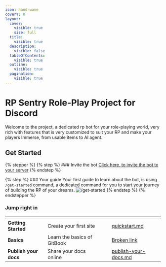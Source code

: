 ```yaml
---
icon: hand-wave
coverY: 0
layout:
  cover:
    visible: true
    size: full
  title:
    visible: true
  description:
    visible: false
  tableOfContents:
    visible: true
  outline:
    visible: true
  pagination:
    visible: true
---
```


# RP Sentry Role-Play Project for Discord

Welcome to the project, a dedicated rp bot for your role-playing world, very rich with features that is very customized to suit your RP and make your players Immerse, from usable items to AI agent.

## Get Started
{% stepper %}
{% step %} ### Invite the bot
[Click here, to invite the bot to your server](https://discord.com/oauth2/authorize?client_id=989598165399400518&permissions=412585609296&scope=bot+applications.commands)
{% endstep %}

{% step %} ### Your guide
Your first guide to learn about the bot, is using `/get-started` command, a dedicated command for you to start your journey of building the RP of your dreams.
![/get-started](https://i.imgur.com/p1emsA8.png)
{% endstep %}
{% endstepper %}

### Jump right in
<table data-view="cards"><thead><tr><th></th><th></th><th data-hidden data-card-cover data-type="files"></th><th data-hidden></th><th data-hidden data-card-target data-type="content-ref"></th></tr></thead><tbody><tr><td><strong>Getting Started</strong></td><td>Create your first site</td><td></td><td></td><td><a href="getting-started/quickstart.md">quickstart.md</a></td></tr><tr><td><strong>Basics</strong></td><td>Learn the basics of GitBook</td><td></td><td></td><td><a href="broken-reference">Broken link</a></td></tr><tr><td><strong>Publish your docs</strong></td><td>Share your docs online</td><td></td><td></td><td><a href="getting-started/publish-your-docs.md">publish-your-docs.md</a></td></tr></tbody></table>
